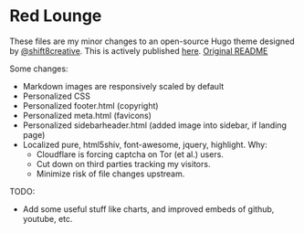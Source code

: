 Red Lounge
===========

These files are my minor changes to an open-source Hugo theme designed by [@shift8creative](http://www.twitter.com/shift8creative).
This is actively published [here](http://chass.is).
[Original README](ORIG.md)

Some changes:

* Markdown images are responsively scaled by default
* Personalized CSS
* Personalized footer.html (copyright)
* Personalized meta.html (favicons)
* Personalized sidebarheader.html (added image into sidebar, if landing page)
* Localized pure, html5shiv, font-awesome, jquery, highlight.  Why:
  * Cloudflare is forcing captcha on Tor (et al.) users.
  * Cut down on third parties tracking my visitors.
  * Minimize risk of file changes upstream.

TODO:

* Add some useful stuff like charts, and improved embeds of github, youtube, etc.